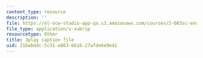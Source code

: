 ```yaml
---
content_type: resource
description: ''
file: https://ol-ocw-studio-app-qa.s3.amazonaws.com/courses/2-003sc-engineering-dynamics-fall-2011/21babddc5c31a8636b1627afde6e9e41_lFedznDnPZc.srt
file_type: application/x-subrip
resourcetype: Other
title: 3play caption file
uid: 21babddc-5c31-a863-6b16-27afde6e9e41
---
```

